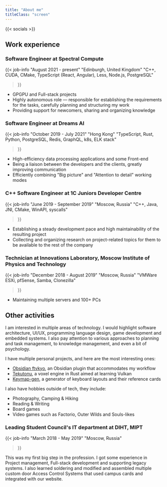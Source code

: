 ```yaml
---
title: "About me"
titleClass: "screen"
---
```


{{< socials >}}

## Work experience

### Software Engineer at Spectral Compute

{{< job-info
    "August 2021 - present"
    "Edinburgh, United Kingdom"
    "C++, CUDA, CMake, TypeScript (React, Angular), Less, Node.js, PostgreSQL"
>}}

- GPGPU and Full-stack projects
- Highly autonomous role — responsible for establishing the requirements for the tasks, carefully planning and structuring my work
- Providing support for newcomers, sharing and organizing knowledge

### Software Engineer at Dreams AI

{{< job-info
    "October 2019 - July 2021"
    "Hong Kong"
    "TypeScript, Rust, Python, PostgreSQL, Redis, GraphQL, k8s, ELK stack"
>}}

- High-efficiency data processing applications and some Front-end
- Being a liaison between the developers and the clients, greatly improving communication
- Efficiently combining "Big picture" and "Attention to detail" working modes

### C++ Software Engineer at 1C Juniors Developer Centre

{{< job-info
    "June 2019 - September 2019"
    "Moscow, Russia"
    "C++, Java, JNI, CMake, WinAPI, syscalls"
>}}

- Establishing a steady development pace and high maintainability of the resulting project
- Collecting and organizing research on project-related topics for them to be available to the rest of the company

### Technician at Innovations Laboratory, Moscow Institute of Physics and Technology

{{< job-info
    "December 2018 - August 2019"
    "Moscow, Russia"
    "VMWare ESXi, pfSense, Samba, Clonezilla"
>}}

- Maintaining multiple servers and 100+ PCs

## Other activities

I am interested in multiple areas of technology.
I would highlight software architecture, UI/UX, programming language design, game development and embedded systems.
I also pay attention to various approaches to planning and task management, to knowledge management, and even a bit of psychology.

I have multiple personal projects, and here are the most interesting ones:

- [Obsidian ftvkyo](/project/obsidian-ftvkyo/), an Obsidian plugin that accommodates my workflow
- [Tekutonu](/project/tekutonu/), a voxel engine in Rust aimed at learning Vulkan
- [Keymap-gen](/project/keymap-gen/), a generator of keyboard layouts and their reference cards

I also have hobbies outside of tech, they include:

- Photography, Camping & Hiking
- Reading & Writing
- Board games
- Video games such as Factorio, Outer Wilds and Souls-likes

### Leading Student Council's IT department at DIHT, MIPT

{{< job-info
    "March 2018 - May 2019"
    "Moscow, Russia"
>}}

This was my first big step in the profession.
I got some experience in Project management, Full-stack development and supporting legacy systems.
I also learned soldering and modified and assembled multiple custom door Access Control Systems that used campus cards and integrated with our website.
